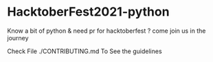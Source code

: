 # HacktoberFest2021-python



Know a bit of python & need pr for hacktoberfest ? come join us in the journey

Check File ./CONTRIBUTING.md To See the guidelines
